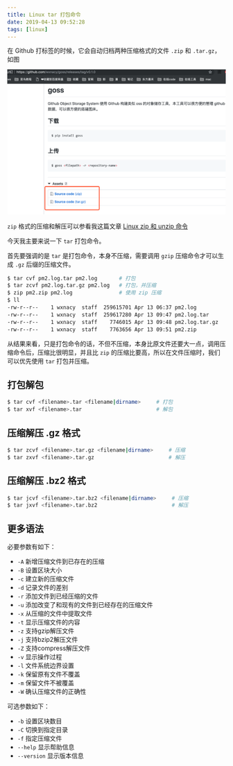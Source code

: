 ```yaml
---
title: Linux tar 打包命令
date: 2019-04-13 09:52:28
tags: [linux]
---
```


在 Github 打标签的时候，它会自动归档两种压缩格式的文件 `.zip` 和 `.tar.gz`，如图

<!-- more -->

![tar](https://raw.githubusercontent.com/wxnacy/image/master/blog/tar.png)

`zip` 格式的压缩和解压可以参看我这篇文章 [Linux zip 和 unzip 命令](/2018/09/19/zip-unzip/)

今天我主要来说一下 `tar` 打包命令。

<!-- toc -->

首先要强调的是 `tar` 是打包命令，本身不压缩，需要调用 `gzip` 压缩命令才可以生成 `.gz` 后缀的压缩文件。


```bash
$ tar cvf pm2.log.tar pm2.log       # 打包
$ tar zcvf pm2.log.tar.gz pm2.log   # 打包，并压缩
$ zip pm2.zip pm2.log               # 使用 zip 压缩
$ ll
-rw-r--r--    1 wxnacy  staff  259615701 Apr 13 06:37 pm2.log
-rw-r--r--    1 wxnacy  staff  259617280 Apr 13 09:47 pm2.log.tar
-rw-r--r--    1 wxnacy  staff    7746015 Apr 13 09:48 pm2.log.tar.gz
-rw-r--r--    1 wxnacy  staff    7763656 Apr 13 09:51 pm2.zip
```

从结果来看，只是打包命令的话，不但不压缩，本身比原文件还要大一点，调用压缩命令后，压缩比很明显，并且比 `zip` 的压缩比要高，所以在文件压缩时，我们可以优先使用 `tar` 打包并压缩。

## 打包解包

```bash
$ tar cvf <filename>.tar <filename|dirname>     # 打包
$ tar xvf <filename>.tar                        # 解包
```

## 压缩解压 .gz 格式

```bash
$ tar zcvf <filename>.tar.gz <filename|dirname>     # 压缩
$ tar zxvf <filename>.tar.gz                        # 解压
```

## 压缩解压 .bz2 格式

```bash
$ tar jcvf <filename>.tar.bz2 <filename|dirname>     # 压缩
$ tar jxvf <filename>.tar.bz2                        # 解压
```

## 更多语法

必要参数有如下：

- `-A` 新增压缩文件到已存在的压缩
- `-B` 设置区块大小
- `-c` 建立新的压缩文件
- `-d` 记录文件的差别
- `-r` 添加文件到已经压缩的文件
- `-u` 添加改变了和现有的文件到已经存在的压缩文件
- `-x` 从压缩的文件中提取文件
- `-t` 显示压缩文件的内容
- `-z` 支持gzip解压文件
- `-j` 支持bzip2解压文件
- `-Z` 支持compress解压文件
- `-v` 显示操作过程
- `-l` 文件系统边界设置
- `-k` 保留原有文件不覆盖
- `-m` 保留文件不被覆盖
- `-W` 确认压缩文件的正确性

可选参数如下：

- `-b` 设置区块数目
- `-C` 切换到指定目录
- `-f` 指定压缩文件
- `--help` 显示帮助信息
- `--version` 显示版本信息
